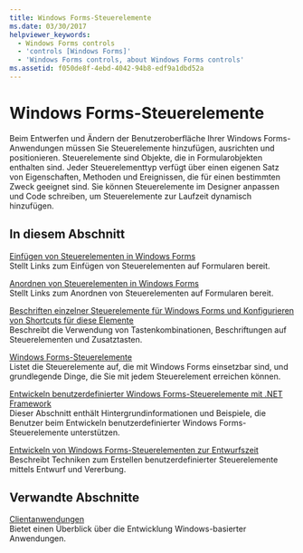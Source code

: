 ```yaml
---
title: Windows Forms-Steuerelemente
ms.date: 03/30/2017
helpviewer_keywords:
  - Windows Forms controls
  - 'controls [Windows Forms]'
  - 'Windows Forms controls, about Windows Forms controls'
ms.assetid: f050de8f-4ebd-4042-94b8-edf9a1dbd52a
---
```

# <a name="windows-forms-controls"></a>Windows Forms-Steuerelemente
Beim Entwerfen und Ändern der Benutzeroberfläche Ihrer Windows Forms-Anwendungen müssen Sie Steuerelemente hinzufügen, ausrichten und positionieren. Steuerelemente sind Objekte, die in Formularobjekten enthalten sind. Jeder Steuerelementtyp verfügt über einen eigenen Satz von Eigenschaften, Methoden und Ereignissen, die für einen bestimmten Zweck geeignet sind. Sie können Steuerelemente im Designer anpassen und Code schreiben, um Steuerelemente zur Laufzeit dynamisch hinzufügen.  
  
## <a name="in-this-section"></a>In diesem Abschnitt  
 [Einfügen von Steuerelementen in Windows Forms](putting-controls-on-windows-forms.md)  
 Stellt Links zum Einfügen von Steuerelementen auf Formularen bereit.  
  
 [Anordnen von Steuerelementen in Windows Forms](arranging-controls-on-windows-forms.md)  
 Stellt Links zum Anordnen von Steuerelementen auf Formularen bereit.  
  
 [Beschriften einzelner Steuerelemente für Windows Forms und Konfigurieren von Shortcuts für diese Elemente](labeling-individual-windows-forms-controls-and-providing-shortcuts-to-them.md)  
 Beschreibt die Verwendung von Tastenkombinationen, Beschriftungen auf Steuerelementen und Zusatztasten.  
  
 [Windows Forms-Steuerelemente](controls-to-use-on-windows-forms.md)  
 Listet die Steuerelemente auf, die mit Windows Forms einsetzbar sind, und grundlegende Dinge, die Sie mit jedem Steuerelement erreichen können.  
  
 [Entwickeln benutzerdefinierter Windows Forms-Steuerelemente mit .NET Framework](developing-custom-windows-forms-controls.md)  
 Dieser Abschnitt enthält Hintergrundinformationen und Beispiele, die Benutzer beim Entwickeln benutzerdefinierter Windows Forms-Steuerelemente unterstützen.  
  
 [Entwickeln von Windows Forms-Steuerelementen zur Entwurfszeit](developing-windows-forms-controls-at-design-time.md)  
 Beschreibt Techniken zum Erstellen benutzerdefinierter Steuerelemente mittels Entwurf und Vererbung.  
  
## <a name="related-sections"></a>Verwandte Abschnitte  
 [Clientanwendungen](../../develop-client-apps.md)  
 Bietet einen Überblick über die Entwicklung Windows-basierter Anwendungen.  
  
